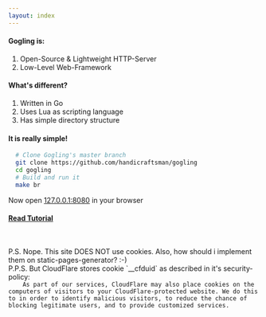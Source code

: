 ```yaml
---
layout: index
---
```

#### Gogling is:
1. Open-Source & Lightweight HTTP-Server
2. Low-Level Web-Framework

#### What's different?
1. Written in Go
2. Uses Lua as scripting language
3. Has simple directory structure

#### It is really simple!
```bash
  # Clone Gogling's master branch
  git clone https://github.com/handicraftsman/gogling
  cd gogling
  # Build and run it
  make br
```
Now open <a href="http://127.0.0.1:8080">127.0.0.1:8080</a> in your browser

#### [Read Tutorial]({{site.baseurl}}/tutorial/ "Tutorial")
<br/>
<p class="cuil-tiny">
  P.S.
  Nope. This site DOES NOT use cookies. Also, how should i implement them on
  static-pages-generator? :-)
  <br/>P.P.S. But CloudFlare stores cookie `__cfduid` as described in it's security-policy:
  <code>
    As part of our services, CloudFlare may also place cookies on the computers of visitors to your CloudFlare-protected website. We do this to in order to identify malicious visitors, to reduce the chance of blocking legitimate users, and to provide customized services.
  </code>
</p>
